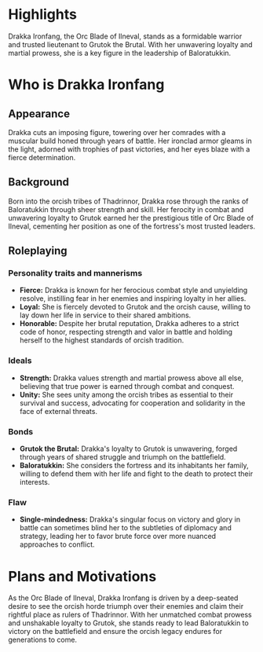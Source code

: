 # Highlights
Drakka Ironfang, the Orc Blade of Ilneval, stands as a formidable warrior and trusted lieutenant to Grutok the Brutal. With her unwavering loyalty and martial prowess, she is a key figure in the leadership of Baloratukkin.
# Who is Drakka Ironfang
## Appearance
Drakka cuts an imposing figure, towering over her comrades with a muscular build honed through years of battle. Her ironclad armor gleams in the light, adorned with trophies of past victories, and her eyes blaze with a fierce determination.
## Background
Born into the orcish tribes of Thadrinnor, Drakka rose through the ranks of Baloratukkin through sheer strength and skill. Her ferocity in combat and unwavering loyalty to Grutok earned her the prestigious title of Orc Blade of Ilneval, cementing her position as one of the fortress's most trusted leaders.
## Roleplaying 
### Personality traits and mannerisms
- **Fierce:** Drakka is known for her ferocious combat style and unyielding resolve, instilling fear in her enemies and inspiring loyalty in her allies.
- **Loyal:** She is fiercely devoted to Grutok and the orcish cause, willing to lay down her life in service to their shared ambitions.
- **Honorable:** Despite her brutal reputation, Drakka adheres to a strict code of honor, respecting strength and valor in battle and holding herself to the highest standards of orcish tradition.
### Ideals
- **Strength:** Drakka values strength and martial prowess above all else, believing that true power is earned through combat and conquest.
- **Unity:** She sees unity among the orcish tribes as essential to their survival and success, advocating for cooperation and solidarity in the face of external threats.
### Bonds
- **Grutok the Brutal:** Drakka's loyalty to Grutok is unwavering, forged through years of shared struggle and triumph on the battlefield.
- **Baloratukkin:** She considers the fortress and its inhabitants her family, willing to defend them with her life and fight to the death to protect their interests.
### Flaw
- **Single-mindedness:** Drakka's singular focus on victory and glory in battle can sometimes blind her to the subtleties of diplomacy and strategy, leading her to favor brute force over more nuanced approaches to conflict.
# Plans and Motivations
As the Orc Blade of Ilneval, Drakka Ironfang is driven by a deep-seated desire to see the orcish horde triumph over their enemies and claim their rightful place as rulers of Thadrinnor. With her unmatched combat prowess and unshakable loyalty to Grutok, she stands ready to lead Baloratukkin to victory on the battlefield and ensure the orcish legacy endures for generations to come.